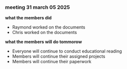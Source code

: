 ### meeting 31 march 05 2025
**what the members did**
- Raymond worked on the documents
- Chris worked on the documents

**what the members will do tommorow**
- Everyone will continue to conduct educational reading
- Members will continue their assigned projects 
- Members will continue their paperwork
